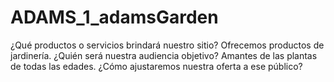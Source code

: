 # ADAMS_1_adamsGarden
¿Qué productos o servicios brindará nuestro sitio?  Ofrecemos productos de jardinería.
¿Quién será nuestra audiencia objetivo? Amantes de las plantas de todas las edades.
¿Cómo ajustaremos nuestra oferta a ese público? 
